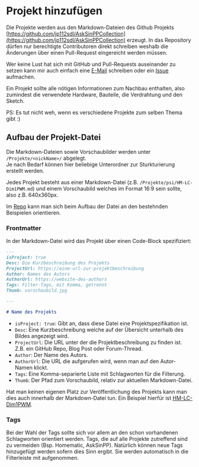 # Projekt hinzufügen

Die Projekte werden aus den Markdown-Dateien des Github Projekts [https://github.com/jp112sdl/AskSinPPCollection](https://github.com/jp112sdl/AskSinPPCollection) erzeugt. In das Repository dürfen nur berechtigte
Contributoren direkt schreiben weshalb die Änderungen über einen Pull-Request eingereicht werden müssen.

Wer keine Lust hat sich mit GitHub und Pull-Requests auseinander zu setzen kann mir auch
einfach eine [E-Mail](mailto:asppc@psi.cx) schreiben oder ein [Issue](https://github.com/jp112sdl/AskSinPPCollection/issues)
aufmachen.

Ein Projekt sollte alle nötigen Informationen zum Nachbau enthalten, also zumindest die verwendete Hardware, Bauteile, die Verdrahtung und den Sketch. 

PS: Es tut nicht weh, wenn es verschiedene Projekte zum selben Thema gibt :)


## Aufbau der Projekt-Datei

Die Markdown-Dateien sowie Vorschaubilder werden unter `/Projekte/<nickName>/` abgelegt.  
Je nach Bedarf können hier beliebige Unterordner zur Sturkturierung erstellt werden.

Jedes Projekt besteht aus einer Markdown-Datei (z.B. `/Projekte/psi/HM-LC-Dim1PWM.md`)
und einem Vorschaubild welches im Format 16:9 sein sollte, also z.B. 640x360px.

Im [Repo](https://github.com/jp112sdl/AskSinPPCollection/tree/master/Projekte)
kann man sich beim Aufbau der Datei an den bestehnden Beispielen orientieren.
 

### Frontmatter

In der Markdown-Datei wird das Projekt über einen Code-Block spezifiziert:

```markdown
---
isProject: true
Desc: Die Kurzbeschreibung des Projekts
ProjectUrl: https://eine-url-zur-projektbeschreibung
Author: Names des Autors
AuthorUrl: https://website-des-authors
Tags: Filter-Tags, mit Komma, getrennt
Thumb: vorschaubild.jpg

---

# Name des Projekts
```

* `isProject: true`: Gibt an, dass diese Datei eine Projektspezifikation ist.
* `Desc`: Eine Kurzbeschreibung welche auf der Übersicht unterhalb des Bildes angezeigt wird.
* `ProjectUrl`: Die URL unter der die Projektbeschreibung zu finden ist. Z.B. ein GitHub Repo, Blog Post oder Forum-Thread.
* `Author`: Der Name des Autors.
* `AuthorUrl`: Die URL die aufgerufen wird, wenn man auf den Autor-Namen klickt.
* `Tags`: Eine Komma-separierte Liste mit Schlagworten für die Filterung.
* `Thumb`: Der Pfad zum Vorschaubild, relativ zur aktuellen Markdown-Datei.

Hat man keinen eigenen Platz zur Veröffentlichung des Projekts kann man dies auch innerhalb der Markdown-Datei tun.
Ein Beispiel hierfür ist [HM-LC-Dim1PWM](https://github.com/jp112sdl/AskSinPPCollection/tree/master/Projekte/psi/HM-LC-Dim1PWM).


### Tags

Bei der Wahl der Tags sollte sich vor allem an den schon vorhandenen Schlagworten orientiert werden.
Tags, die auf alle Projekte zutreffend sind zu vermeiden (Bsp. Homematic, AskSinPP). Natürlich können
neue Tags hinzugefügt werden sofern dies Sinn ergibt. Sie werden automatisch in die Filterleiste mit
aufgenommen.
